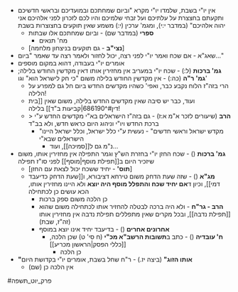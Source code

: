 * אין יו"י בשבת, שלמדו יו"י מקרא "וביום שמחתכם ובמועדיכם ובראשי חדשיכם ותקעתם בחצצרת על עלתיכם ועל זבחי שלמיכם והיו לכם לזכרון לפני אלהיכם אני יהוה אלהיכם" (במדבר י:י), ומגמ' ערכין (י:) משמע שאין תוקעים בחצוצרות בשבת
	* **ספרי** (במדבר שם) - וביום שמחתכם אלו שבתות
		* מח' תנאים
	* \[**נצי"ב** - גם תוקעים בניצחון מלחמה\]
* שאג"א - אם שכח ואמר יו"י לפני רצה, יכול לחזור ולאמר רצה עד שאמר "ביום…"
* אומרים יו"י בעבודה, דהוא במקום מוספים
* **גמ' ברכות** (ל:) - שכח יו"י במעריב אין מחזירין אותו דאין מקדשין החודש בלילה; **גמ' ר"ה** (כה:) - אין מקדשין החודש בלילה משום "כי חק לישראל הוא" וגו'
	* הרי בזה"ז הלוח נקבע כבר, ואפי' כשהיו מקדשים החדש ביום חל גם למפרע על הלילה\!
	* ועוד, כבר יש סיבה שאין מקדשים החדש בלילה, משום שאין [[בית דין#^686190|קביעות ב"ד]] בלילה\!
	* \> **הרב** (שיעורים לזכר א"מ א:ז) - גם בזה"ז הישראלים בא"י מקדשים החדש ע"י ברכת החדש ויו"י וניהוג היום כראש חדש, ולא בב"ד
		* "מקדש ישראל וראשי חדשים" - נעשית ע"י כלל ישראל, וכלל ישראל היינו הישראלים שבא"י
			* נ"מ גם ל[[סמיכה]], ועוד…
* **גמ' ברכות** () - שכח החזן יו"י בחזרת הש"ץ וגמר התפילה אין מחזירין אותו, משום שיזכיר היום ב[[תפילת מוסף|מוסף]] לפני סו"ז תפילה
	* \[**תוס'** - יחיד ששכח יכול לצאת עם החזן\]
	* **מג"א** () - שזה שעת הדחק משום טירחא דציבורא, ו[[שעת הדחק כדיעבד דמי]], וכיון ד**אם יחיד שכח והתפלל מוסף היה יוצא** ולא היינו מחזירין אותו, הכא עושים כן לכתחילה
		* כן הלכה משום ספק ברכות
		* **הרב - גר"ח** - ולא היה ברכה לבטלה להחזיר אותו לכתחילה משום שהוא [[תפילת נדבה]], ובכל מקרים שאין מתפללים תפילת נדבה אין מחזירין אותו (זה"ז, שבת)
		* **אחרונים אחרים** () - בדיעבד יחיד אינו יוצא במוסף
			* **ח' עובדיה** () - כתב ב**תשובות הרשב"א מכ"י** (ח סי' ט) שכן הלכה, [[כללי הפסק|הראשון מכריע]]
				* כן הלכה
* **"אותו הזוג"** (ביצה יז.) - ר"ח שחל בשבת, אומרים יו"י בקדושת היום
	* אין הלכה כן (שם)

#פרק_יוט_תשפה 